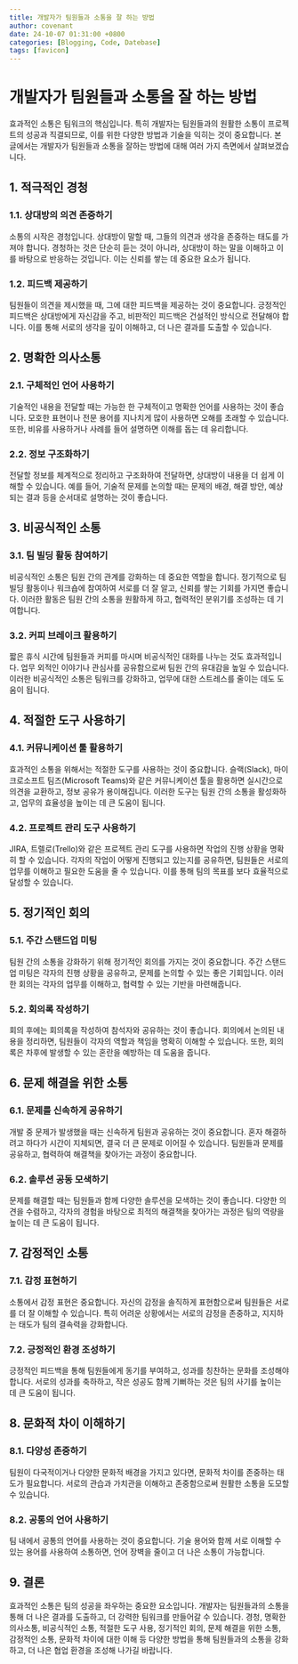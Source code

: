 ```yaml
---
title: 개발자가 팀원들과 소통을 잘 하는 방법
author: covenant
date: 24-10-07 01:31:00 +0800
categories: [Blogging, Code, Datebase]
tags: [favicon]
---
```



# 개발자가 팀원들과 소통을 잘 하는 방법

효과적인 소통은 팀워크의 핵심입니다. 특히 개발자는 팀원들과의 원활한 소통이 프로젝트의 성공과 직결되므로, 이를 위한 다양한 방법과 기술을 익히는 것이 중요합니다. 본 글에서는 개발자가 팀원들과 소통을 잘하는 방법에 대해 여러 가지 측면에서 살펴보겠습니다.

## 1. 적극적인 경청

### 1.1. 상대방의 의견 존중하기

소통의 시작은 경청입니다. 상대방이 말할 때, 그들의 의견과 생각을 존중하는 태도를 가져야 합니다. 경청하는 것은 단순히 듣는 것이 아니라, 상대방이 하는 말을 이해하고 이를 바탕으로 반응하는 것입니다. 이는 신뢰를 쌓는 데 중요한 요소가 됩니다.

### 1.2. 피드백 제공하기

팀원들이 의견을 제시했을 때, 그에 대한 피드백을 제공하는 것이 중요합니다. 긍정적인 피드백은 상대방에게 자신감을 주고, 비판적인 피드백은 건설적인 방식으로 전달해야 합니다. 이를 통해 서로의 생각을 깊이 이해하고, 더 나은 결과를 도출할 수 있습니다.

## 2. 명확한 의사소통

### 2.1. 구체적인 언어 사용하기

기술적인 내용을 전달할 때는 가능한 한 구체적이고 명확한 언어를 사용하는 것이 좋습니다. 모호한 표현이나 전문 용어를 지나치게 많이 사용하면 오해를 초래할 수 있습니다. 또한, 비유를 사용하거나 사례를 들어 설명하면 이해를 돕는 데 유리합니다.

### 2.2. 정보 구조화하기

전달할 정보를 체계적으로 정리하고 구조화하여 전달하면, 상대방이 내용을 더 쉽게 이해할 수 있습니다. 예를 들어, 기술적 문제를 논의할 때는 문제의 배경, 해결 방안, 예상되는 결과 등을 순서대로 설명하는 것이 좋습니다.

## 3. 비공식적인 소통

### 3.1. 팀 빌딩 활동 참여하기

비공식적인 소통은 팀원 간의 관계를 강화하는 데 중요한 역할을 합니다. 정기적으로 팀 빌딩 활동이나 워크숍에 참여하여 서로를 더 잘 알고, 신뢰를 쌓는 기회를 가지면 좋습니다. 이러한 활동은 팀원 간의 소통을 원활하게 하고, 협력적인 분위기를 조성하는 데 기여합니다.

### 3.2. 커피 브레이크 활용하기

짧은 휴식 시간에 팀원들과 커피를 마시며 비공식적인 대화를 나누는 것도 효과적입니다. 업무 외적인 이야기나 관심사를 공유함으로써 팀원 간의 유대감을 높일 수 있습니다. 이러한 비공식적인 소통은 팀워크를 강화하고, 업무에 대한 스트레스를 줄이는 데도 도움이 됩니다.

## 4. 적절한 도구 사용하기

### 4.1. 커뮤니케이션 툴 활용하기

효과적인 소통을 위해서는 적절한 도구를 사용하는 것이 중요합니다. 슬랙(Slack), 마이크로소프트 팀즈(Microsoft Teams)와 같은 커뮤니케이션 툴을 활용하면 실시간으로 의견을 교환하고, 정보 공유가 용이해집니다. 이러한 도구는 팀원 간의 소통을 활성화하고, 업무의 효율성을 높이는 데 큰 도움이 됩니다.

### 4.2. 프로젝트 관리 도구 사용하기

JIRA, 트렐로(Trello)와 같은 프로젝트 관리 도구를 사용하면 작업의 진행 상황을 명확히 할 수 있습니다. 각자의 작업이 어떻게 진행되고 있는지를 공유하면, 팀원들은 서로의 업무를 이해하고 필요한 도움을 줄 수 있습니다. 이를 통해 팀의 목표를 보다 효율적으로 달성할 수 있습니다.

## 5. 정기적인 회의

### 5.1. 주간 스탠드업 미팅

팀원 간의 소통을 강화하기 위해 정기적인 회의를 가지는 것이 중요합니다. 주간 스탠드업 미팅은 각자의 진행 상황을 공유하고, 문제를 논의할 수 있는 좋은 기회입니다. 이러한 회의는 각자의 업무를 이해하고, 협력할 수 있는 기반을 마련해줍니다.

### 5.2. 회의록 작성하기

회의 후에는 회의록을 작성하여 참석자와 공유하는 것이 좋습니다. 회의에서 논의된 내용을 정리하면, 팀원들이 각자의 역할과 책임을 명확히 이해할 수 있습니다. 또한, 회의록은 차후에 발생할 수 있는 혼란을 예방하는 데 도움을 줍니다.

## 6. 문제 해결을 위한 소통

### 6.1. 문제를 신속하게 공유하기

개발 중 문제가 발생했을 때는 신속하게 팀원과 공유하는 것이 중요합니다. 혼자 해결하려고 하다가 시간이 지체되면, 결국 더 큰 문제로 이어질 수 있습니다. 팀원들과 문제를 공유하고, 협력하여 해결책을 찾아가는 과정이 중요합니다.

### 6.2. 솔루션 공동 모색하기

문제를 해결할 때는 팀원들과 함께 다양한 솔루션을 모색하는 것이 좋습니다. 다양한 의견을 수렴하고, 각자의 경험을 바탕으로 최적의 해결책을 찾아가는 과정은 팀의 역량을 높이는 데 큰 도움이 됩니다.

## 7. 감정적인 소통

### 7.1. 감정 표현하기

소통에서 감정 표현은 중요합니다. 자신의 감정을 솔직하게 표현함으로써 팀원들은 서로를 더 잘 이해할 수 있습니다. 특히 어려운 상황에서는 서로의 감정을 존중하고, 지지하는 태도가 팀의 결속력을 강화합니다.

### 7.2. 긍정적인 환경 조성하기

긍정적인 피드백을 통해 팀원들에게 동기를 부여하고, 성과를 칭찬하는 문화를 조성해야 합니다. 서로의 성과를 축하하고, 작은 성공도 함께 기뻐하는 것은 팀의 사기를 높이는 데 큰 도움이 됩니다.

## 8. 문화적 차이 이해하기

### 8.1. 다양성 존중하기

팀원이 다국적이거나 다양한 문화적 배경을 가지고 있다면, 문화적 차이를 존중하는 태도가 필요합니다. 서로의 관습과 가치관을 이해하고 존중함으로써 원활한 소통을 도모할 수 있습니다.

### 8.2. 공통의 언어 사용하기

팀 내에서 공통의 언어를 사용하는 것이 중요합니다. 기술 용어와 함께 서로 이해할 수 있는 용어를 사용하여 소통하면, 언어 장벽을 줄이고 더 나은 소통이 가능합니다.

## 9. 결론

효과적인 소통은 팀의 성공을 좌우하는 중요한 요소입니다. 개발자는 팀원들과의 소통을 통해 더 나은 결과를 도출하고, 더 강력한 팀워크를 만들어갈 수 있습니다. 경청, 명확한 의사소통, 비공식적인 소통, 적절한 도구 사용, 정기적인 회의, 문제 해결을 위한 소통, 감정적인 소통, 문화적 차이에 대한 이해 등 다양한 방법을 통해 팀원들과의 소통을 강화하고, 더 나은 협업 환경을 조성해 나가길 바랍니다.

